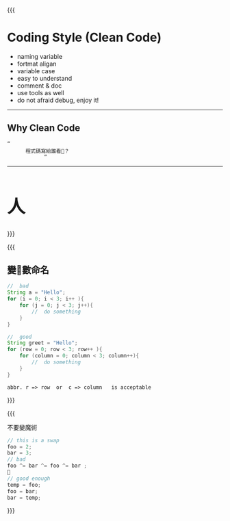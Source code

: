 {{{   
  
# Coding Style  (Clean Code)

- naming variable
- fortmat aligan
- variable case
- easy to understand
- comment & doc 
- use tools as well
- do not afraid debug, enjoy it!

---     
##   Why Clean Code 
	“
	      程式碼寫給誰看？ 
	   			” 

---   

<div style="font-size:1.5em;">
    <h1>人</h1>
</div>	

}}}

{{{		

## 變數命名

```java
//	bad
String a = "Hello";
for (i = 0; i < 3; i++ ){
	for (j = 0; j < 3; j++){
		//	do something
	}
}

//	good
String greet = "Hello";
for (row = 0; row < 3; row++ ){
	for (column = 0; column < 3; column++){
		//	do something
	}
}
```
	abbr. r => row	or  c => column   is acceptable

}}}

{{{


不要變魔術

```js
// this is a swap
foo = 2;
bar = 3;
// bad
foo ^= bar ^= foo ^= bar ;  

// good enough
temp = foo;
foo = bar;
bar = temp; 

```


}}}